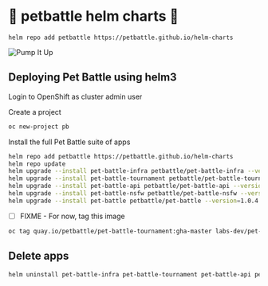 # 🍾 petbattle helm charts 🍾
```
helm repo add petbattle https://petbattle.github.io/helm-charts
```

![Pump It Up](https://i.pinimg.com/originals/c4/43/fc/c443fcf40abba3f9e098d5bd25ca20be.gif)

## Deploying Pet Battle using helm3

Login to OpenShift as cluster admin user

Create a project
```bash
oc new-project pb
```
Install the full Pet Battle suite of apps
```bash
helm repo add petbattle https://petbattle.github.io/helm-charts
helm repo update
helm upgrade --install pet-battle-infra petbattle/pet-battle-infra --version=1.0.13 --set install_cert_util=true --namespace labs-dev
helm upgrade --install pet-battle-tournament petbattle/pet-battle-tournament --version=1.0.18 --set tags.infra=false --namespace labs-dev
helm upgrade --install pet-battle-api petbattle/pet-battle-api --version=1.0.7 --namespace labs-dev
helm upgrade --install pet-battle-nsfw petbattle/pet-battle-nsfw --version=0.0.1 --namespace labs-dev
helm upgrade --install pet-battle petbattle/pet-battle --version=1.0.4 -f values.yaml
```

- [ ] FIXME - For now, tag this image
```bash
oc tag quay.io/petbattle/pet-battle-tournament:gha-master labs-dev/pet-battle-tournament:latest
```

## Delete apps

```bash
helm uninstall pet-battle-infra pet-battle-tournament pet-battle-api pet-battle
```
